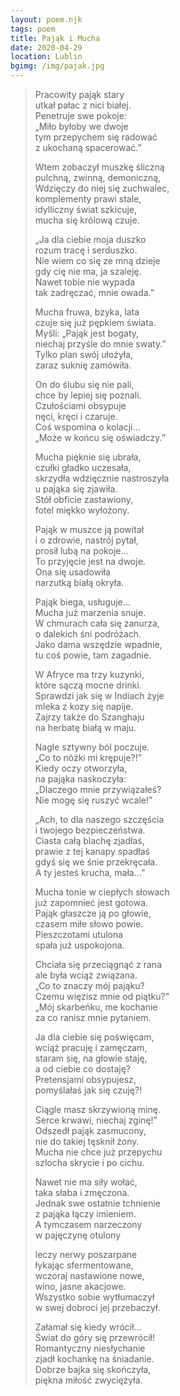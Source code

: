 ```yaml
---
layout: poem.njk
tags: poem
title: Pająk i Mucha
date: 2020-04-29
location: Lublin
bgimg: /img/pajak.jpg
---
```


> Pracowity pająk stary   
> utkał pałac z nici białej.  
> Penetruje swe pokoje:   
> „Miło byłoby we dwoje  
> tym przepychem się radować  
> z ukochaną spacerować.”  
>   
> Wtem zobaczył muszkę śliczną  
> pulchną, zwinną, demoniczną,                
> Wdzięczy do niej się zuchwalec,  
> komplementy prawi stale,   
> idylliczny świat szkicuje,  
> mucha się królową czuje.  
>   
> „Ja dla ciebie moja duszko  
> rozum tracę i serduszko.  
> Nie wiem co się ze mną dzieje  
> gdy cię nie ma, ja szaleję.  
> Nawet tobie nie wypada  
> tak zadręczać, mnie owada.”  
>   
> Mucha fruwa, bzyka, lata  
> czuje się już pępkiem świata.  
> Myśli: „Pająk jest bogaty,  
> niechaj przyśle do mnie swaty.”  
> Tylko plan swój ułożyła,  
> zaraz suknię zamówiła.  
>   
> On do ślubu się nie pali,  
> chce by lepiej się poznali.  
> Czułościami obsypuje  
> nęci, kręci i czaruje.  
> Coś wspomina o kolacji…  
> „Może w końcu się oświadczy.”  
>   
> Mucha pięknie się ubrała,  
> czułki gładko uczesała,  
> skrzydła wdzięcznie nastroszyła  
> u pająka się zjawiła.  
> Stół obficie zastawiony,  
> fotel miękko wyłożony.  
>   
> Pająk w muszce ją powitał  
> i o zdrowie, nastrój pytał,  
> prosił lubą na pokoje…  
> To przyjęcie jest na dwoje.  
> Ona się usadowiła  
> narzutką białą okryła.  
>   
> Pająk biega, usługuje…  
> Mucha już marzenia snuje.         
> W chmurach cała się zanurza,  
> o dalekich śni podróżach.  
> Jako dama wszędzie wpadnie,  
> tu coś powie, tam zagadnie.  
>   
> W Afryce ma trzy kuzynki,  
> które sączą mocne drinki.  
> Sprawdzi jak się w Indiach żyje  
> mleka z kozy się napije.  
> Zajrzy także do Szanghaju  
> na herbatę białą w maju.  
>   
> Nagle sztywny ból poczuje.  
> „Co to nóżki mi krępuje?!”  
> Kiedy oczy otworzyła,  
> na pająka naskoczyła:  
> „Dlaczego mnie przywiązałeś?  
> Nie mogę się ruszyć wcale!”  
>   
> „Ach, to dla naszego szczęścia    
> i twojego bezpieczeństwa.  
> Ciasta całą blachę zjadłaś,  
> prawie z tej kanapy spadłaś  
> gdyś się we śnie przekręcała.  
> A ty jesteś krucha, mała…”  
>   
> Mucha tonie w ciepłych słowach  
> już zapomnieć jest gotowa.  
> Pająk głaszcze ją po głowie,  
> czasem miłe słowo powie.  
> Pieszczotami utulona  
> spała już uspokojona.  
>   
> Chciała się przeciągnąć z rana  
> ale była wciąż związana.  
> „Co to znaczy mój pająku?  
> Czemu więzisz mnie od piątku?”  
> „Mój skarbeńku, me kochanie  
> za co ranisz mnie pytaniem.  
>   
> Ja dla ciebie się poświęcam,  
> wciąż pracuję i zamęczam,  
> staram się, na głowie staję,  
> a od ciebie co dostaję?  
> Pretensjami obsypujesz,  
> pomyślałaś jak się czuję?!  
>   
> Ciągle masz skrzywioną minę.  
> Serce krwawi, niechaj zginę!”  
> Odszedł pająk zasmucony,  
> nie do takiej tęsknił żony.  
> Mucha nie chce już przepychu    
> szlocha skrycie i po cichu.  
>   
> Nawet nie ma siły wołać,  
> taka słaba i zmęczona.  
> Jednak swe ostatnie tchnienie  
> z pająka łączy imieniem.  
> A tymczasem narzeczony  
> w pajęczynę otulony  
>   
> leczy nerwy poszarpane  
> łykając sfermentowane,  
> wczoraj nastawione nowe,  
> wino, jasne akacjowe.  
> Wszystko sobie wytłumaczył                   
> w swej dobroci jej przebaczył.                    
>   
> Załamał się kiedy wrócił…  
> Świat do góry się przewrócił!  
> Romantyczny niesłychanie  
> zjadł kochankę na śniadanie.  
> Dobrze bajka się skończyła,  
> piękna miłość zwyciężyła.  
